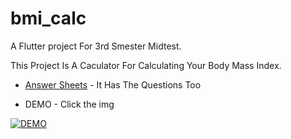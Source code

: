 # bmi_calc

A Flutter project For 3rd Smester Midtest.

This Project Is A Caculator For Calculating Your Body Mass Index.

- [Answer Sheets]() - It Has The Questions Too

- DEMO - Click the img

[![DEMO](https://img.youtube.com/vi/3P-rrYF_vfc/0.jpg)](https://www.youtube.com/watch?v=3P-rrYF_vfc)
